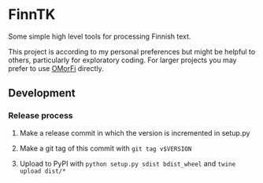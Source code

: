 # FinnTK

Some simple high level tools for processing Finnish text.

This project is according to my personal preferences but might be
helpful to others, particularly for exploratory coding. For larger projects you may prefer to use [OMorFi](https://github.com/flammie/omorfi) directly.

## Development ##

### Release process ###

1. Make a release commit in which the version is incremented in setup.py

2. Make a git tag of this commit with `git tag v$VERSION`

3. Upload to PyPI with `python setup.py sdist bdist_wheel` and `twine upload dist/*`
